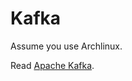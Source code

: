 # Kafka

Assume you use Archlinux.

Read [Apache Kafka](https://wiki.archlinux.org/index.php/Apache_Kafka).
